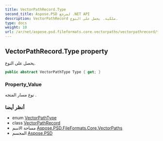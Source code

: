 ```yaml
---
title: VectorPathRecord.Type
second_title: Aspose.PSD لمرجع .NET API
description: VectorPathRecord ملكية. يحصل على النوع.
type: docs
weight: 10
url: /ar/net/aspose.psd.fileformats.core.vectorpaths/vectorpathrecord/type/
---
```

## VectorPathRecord.Type property

يحصل على النوع.

```csharp
public abstract VectorPathType Type { get; }
```

### Property_Value

نوع مسار المتجه .

### أنظر أيضا

* enum [VectorPathType](../../vectorpathtype/)
* class [VectorPathRecord](../)
* مساحة الاسم [Aspose.PSD.FileFormats.Core.VectorPaths](../../vectorpathrecord/)
* المجسم [Aspose.PSD](../../../)


